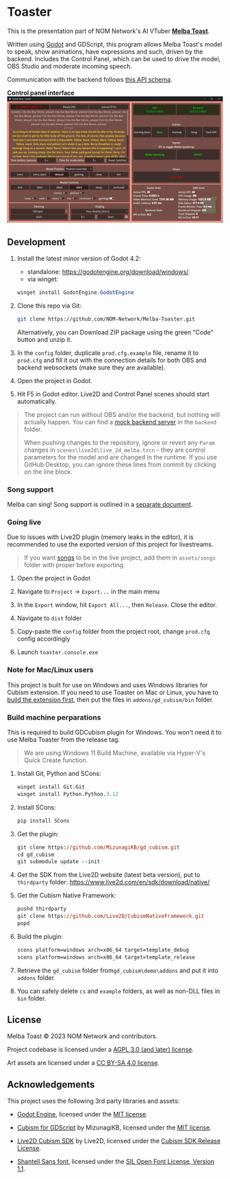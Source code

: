 # Toaster

This is the presentation part of NOM Network's AI VTuber **[Melba Toast](https://www.twitch.tv/melbathetoast/)**.

Written using [Godot](https://godotengine.org/) and GDScript, this program allows Melba Toast's model to speak, show animations, have expressions and such, driven by the backend. Includes the Control Panel, which can be used to drive the model, OBS Studio and moderate incoming speech.

Communication with the backend follows [this API schema](API_SCHEMA.md).

**Control panel interface**
![Interface](readme_assets/interface.png)

## Development

1. Install the latest minor version of Godot 4.2:

    - standalone: <https://godotengine.org/download/windows/>
    - via winget:

    ```powershell
    winget install GodotEngine.GodotEngine
    ```

2. Clone this repo via Git:

    ```bash
    git clone https://github.com/NOM-Network/Melba-Toaster.git
    ```

    Alternatively, you can Download ZIP package using the green "Code" button and unzip it.

3. In the `config` folder, duplicate `prod.cfg.example` file, rename it to `prod.cfg` and fill it out with the connection details for both OBS and backend websockets (make sure they are available).

4. Open the project in Godot.

5. Hit F5 in Godot editor. Live2D and Control Panel scenes should start automatically.

> The project can run without OBS and/or the backend, but nothing will actually happen. You can find a [mock backend server](backend/README.md) in the `backend` folder.
>
> When pushing changes to the repository, ignore or revert any `Param` changes in `scenes\live2d\live_2d_melba.tscn` - they are control parameters for the model and are changed in the runtime. If you use GitHub Desktop, you can ignore these lines from commit by clicking on the line block.

### Song support

Melba can sing! Song support is outlined in a [separate document](dist/songs/README.md).

### Going live

Due to issues with Live2D plugin (memory leaks in the editor), it is recommended to use the exported version of this project for livestreams.

> If you want [songs](#song-support) to be in the live project, add them in `assets/songs` folder with proper before exporting.

1. Open the project in Godot

2. Navigate to `Project` -> `Export...` in the main menu

3. In the `Export` window, hit `Export All...`, then `Release`. Close the editor.

4. Navigate to `dist` folder

5. Copy-paste the `config` folder from the project root, change `prod.cfg` config accordingly

6. Launch `toaster.console.exe`

### Note for Mac/Linux users

This project is built for use on Windows and uses Windows libraries for Cubism extension. If you need to use Toaster on Mac or Linux, you have to [build the extension first](https://github.com/MizunagiKB/gd_cubism/blob/main/docs/BUILD.en.adoc), then put the files in `addons/gd_cubism/bin` folder.

### Build machine perparations

This is required to build GDCubism plugin for Windows. You won't need it to use Melba Toaster from the release tag.

> We are using Windows 11 Build Machine, available via Hyper-V's Quick Create function.

1. Install Git, Python and SCons:

    ```ps
    winget install Git.Git
    winget install Python.Python.3.12
    ```

2. Install SCons:

    ```ps
    pip install SCons
    ```

3. Get the plugin:

    ```ps
    git clone https://github.com/MizunagiKB/gd_cubism.git
    cd gd_cubism
    git submodule update --init
    ```

4. Get the SDK from the Live2D website (latest beta version), put to `thirdparty` folder: <https://www.live2d.com/en/sdk/download/native/>

5. Get the Cubism Native Framework:

    ```ps
    pushd thirdparty
    git clone https://github.com/Live2D/CubismNativeFramework.git
    popd
    ```

6. Build the plugin:

    ```ps
    scons platform=windows arch=x86_64 target=template_debug
    scons platform=windows arch=x86_64 target=template_release
    ```

7. Retrieve the `gd_cubism` folder from`gd_cubism\demo\addons` and put it into `addons` folder.

8. You can safely delete `cs` and `example` folders, as well as non-DLL files in `bin` folder.

## License

Melba Toast © 2023 NOM Network and contributors.

Project codebase is licensed under a [AGPL 3.0 (and later) license](LICENSE.md).

Art assets are licensed under a [CC BY-SA 4.0 license](LICENSE-ASSETS.md).

## Acknowledgements

This project uses the following 3rd party libraries and assets:

- [Godot Engine](https://godotengine.org), licensed under the [MIT license](https://godotengine.org/license).

- [Cubism for GDScript](https://github.com/MizunagiKB/gd_cubism) by MizunagiKB, licensed under the [MIT license](https://github.com/MizunagiKB/gd_cubism?tab=License-1-ov-file#gdcubism).

- [Live2D Cubism SDK](https://github.com/Live2D/CubismNativeFramework) by Live2D, licensed under the [Cubism SDK Release License](https://www.live2d.com/en/sdk/license).

- [Shantell Sans font](https://shantellsans.com), licensed under the [SIL Open Font License, Version 1.1](https://github.com/arrowtype/shantell-sans/blob/main/OFL.txt).
